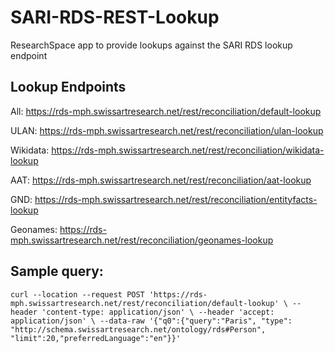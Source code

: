 # SARI-RDS-REST-Lookup
ResearchSpace app to provide lookups against the SARI RDS lookup endpoint


## Lookup Endpoints

All: 
https://rds-mph.swissartresearch.net/rest/reconciliation/default-lookup

ULAN: 
https://rds-mph.swissartresearch.net/rest/reconciliation/ulan-lookup

Wikidata: 
https://rds-mph.swissartresearch.net/rest/reconciliation/wikidata-lookup

AAT:
https://rds-mph.swissartresearch.net/rest/reconciliation/aat-lookup

GND:
https://rds-mph.swissartresearch.net/rest/reconciliation/entityfacts-lookup

Geonames:
https://rds-mph.swissartresearch.net/rest/reconciliation/geonames-lookup


## Sample query:
`curl --location --request POST 'https://rds-mph.swissartresearch.net/rest/reconciliation/default-lookup' \
--header 'content-type: application/json' \
--header 'accept: application/json' \
--data-raw '{"q0":{"query":"Paris", "type": "http://schema.swissartresearch.net/ontology/rds#Person", "limit":20,"preferredLanguage":"en"}}'`
